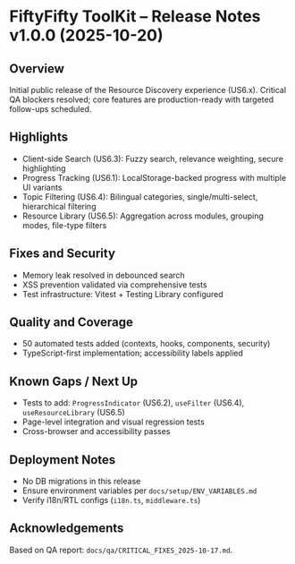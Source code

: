 # FiftyFifty ToolKit – Release Notes v1.0.0 (2025-10-20)

## Overview
Initial public release of the Resource Discovery experience (US6.x). Critical QA blockers resolved; core features are production-ready with targeted follow-ups scheduled.

## Highlights
- Client-side Search (US6.3): Fuzzy search, relevance weighting, secure highlighting
- Progress Tracking (US6.1): LocalStorage-backed progress with multiple UI variants
- Topic Filtering (US6.4): Bilingual categories, single/multi-select, hierarchical filtering
- Resource Library (US6.5): Aggregation across modules, grouping modes, file-type filters

## Fixes and Security
- Memory leak resolved in debounced search
- XSS prevention validated via comprehensive tests
- Test infrastructure: Vitest + Testing Library configured

## Quality and Coverage
- 50 automated tests added (contexts, hooks, components, security)
- TypeScript-first implementation; accessibility labels applied

## Known Gaps / Next Up
- Tests to add: `ProgressIndicator` (US6.2), `useFilter` (US6.4), `useResourceLibrary` (US6.5)
- Page-level integration and visual regression tests
- Cross-browser and accessibility passes

## Deployment Notes
- No DB migrations in this release
- Ensure environment variables per `docs/setup/ENV_VARIABLES.md`
- Verify i18n/RTL configs (`i18n.ts`, `middleware.ts`)

## Acknowledgements
Based on QA report: `docs/qa/CRITICAL_FIXES_2025-10-17.md`.
